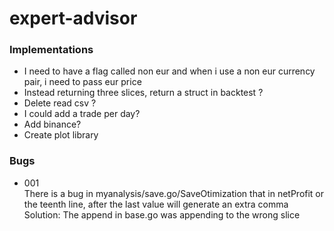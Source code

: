 # expert-advisor  

### Implementations  
- I need to have a flag called non eur and when i use a non eur currency pair, i need to pass eur price   
- Instead returning three slices, return a struct in backtest  ?
- Delete read csv ?  
- I could add a trade per day?  
- Add binance?  
- Create plot library  

### Bugs
- 001  
 There is a bug in myanalysis/save.go/SaveOtimization that in netProfit or the teenth line, after the last value will generate an extra comma  
 Solution: The append in base.go was appending to the wrong slice